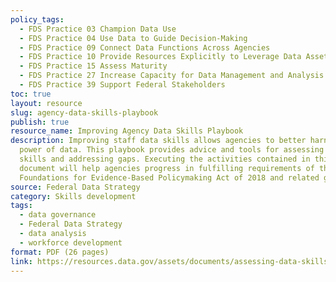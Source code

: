 ```yaml
---
policy_tags:
  - FDS Practice 03 Champion Data Use
  - FDS Practice 04 Use Data to Guide Decision-Making
  - FDS Practice 09 Connect Data Functions Across Agencies
  - FDS Practice 10 Provide Resources Explicitly to Leverage Data Assets
  - FDS Practice 15 Assess Maturity
  - FDS Practice 27 Increase Capacity for Data Management and Analysis
  - FDS Practice 39 Support Federal Stakeholders
toc: true
layout: resource
slug: agency-data-skills-playbook
publish: true
resource_name: Improving Agency Data Skills Playbook
description: Improving staff data skills allows agencies to better harness the
  power of data. This playbook provides advice and tools for assessing data
  skills and addressing gaps. Executing the activities contained in this
  document will help agencies progress in fulfilling requirements of the
  Foundations for Evidence-Based Policymaking Act of 2018 and related guidance.
source: Federal Data Strategy
category: Skills development
tags:
  - data governance
  - Federal Data Strategy
  - data analysis
  - workforce development
format: PDF (26 pages)
link: https://resources.data.gov/assets/documents/assessing-data-skills-playbook.pdf
---
```

